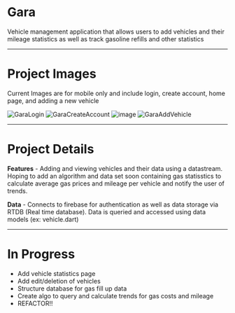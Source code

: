 # Gara

Vehicle management application that allows users to add vehicles and their mileage statistics as well as track gasoline refills and other statistics

---

# Project Images

Current Images are for mobile only and include login, create account, home page, and adding a new vehicle

![GaraLogin](https://user-images.githubusercontent.com/76855046/216796129-8f662d2b-86ca-4ec7-9f29-5bc8206411e0.png)
![GaraCreateAccount](https://user-images.githubusercontent.com/76855046/216796133-fbf6eaa9-22cc-47eb-a72e-39c9f665243d.png)
![image](https://user-images.githubusercontent.com/76855046/219969903-dd113197-9b87-41dc-a9ec-afe46b97d981.png)
![GaraAddVehicle](https://user-images.githubusercontent.com/76855046/216796132-6249a509-eed1-4e8b-99c3-348d88fbdfae.png)

---

# Project Details

<b>Features</b> - Adding and viewing vehicles and their data using a datastream. Hoping to add an algorithm and data set soon containing gas statisstics to calculate average gas prices and mileage per vehicle and notify the user of trends.

<b>Data</b> - Connects to firebase for authentication as well as data storage via RTDB (Real time database). Data is queried and accessed using data models (ex: vehicle.dart)

---

# In Progress

- Add vehicle statistics page
- Add edit/deletion of vehicles
- Structure database for gas fill up data
- Create algo to query and calculate trends for gas costs and mileage
- REFACTOR!!
